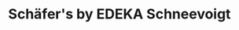 ---
title: "Schäfer's by EDEKA Schneevoigt"
url: /wunstorf/schaefers-by-edeka-schneevoigt/
shop: Bäckerei
---